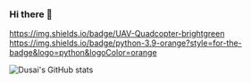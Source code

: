 ### Hi there 👋

<!--
**Sandman6z/Sandman6z** is a ✨ _special_ ✨ repository because its `README.md` (this file) appears on your GitHub profile.

Here are some ideas to get you started:

- 🔭 I’m currently working on ...
- 🌱 I’m currently learning ...
- 👯 I’m looking to collaborate on ...
- 🤔 I’m looking for help with ...
- 💬 Ask me about ...
- 📫 How to reach me: ...
- 😄 Pronouns: ...
- ⚡ Fun fact: ...
-->



https://img.shields.io/badge/UAV-Quadcopter-brightgreen
https://img.shields.io/badge/python-3.9-orange?style=for-the-badge&logo=python&logoColor=orange

![Dusai's GitHub stats](https://github-readme-stats.vercel.app/api?username=Sandman6z&show_icons=true&theme=radical)
